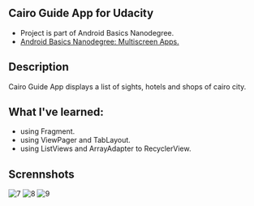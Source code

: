 ## Cairo Guide App for Udacity
- Project is part of Android Basics Nanodegree. 
- [Android Basics Nanodegree: Multiscreen Apps.](https://www.udacity.com/course/android-basics-multiscreen-apps--ud839)
 
## Description
Cairo Guide App displays a list of sights, hotels and shops of cairo city.  
  
## What I've learned:
- using Fragment.
- using ViewPager and TabLayout.
- using ListViews and ArrayAdapter to RecyclerView. 
  
## Scrennshots
![7](https://user-images.githubusercontent.com/49339964/55675642-7abd6e00-587a-11e9-86d7-3cef837d11f6.PNG)
![8](https://user-images.githubusercontent.com/49339964/55675643-7b560480-587a-11e9-8df2-4e948a3c7a6a.PNG)
![9](https://user-images.githubusercontent.com/49339964/55675644-7b560480-587a-11e9-9970-035cb6fd3bf1.PNG)
